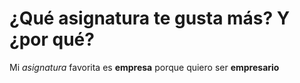 # ¿Qué asignatura te gusta más? Y ¿por qué? 

Mi *asignatura* favorita es **empresa** porque quiero ser **empresario**
